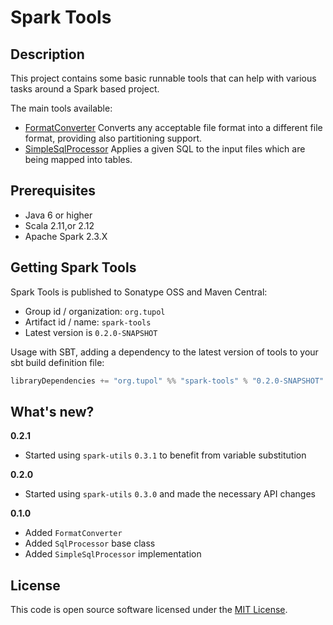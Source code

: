 # Spark Tools #


## Description ##
This project contains some basic runnable tools that can help with various tasks around a Spark based project.

The main tools available:
- [FormatConverter](docs/format-converter.md) Converts any acceptable file format into a different file format,
    providing also partitioning support.
- [SimpleSqlProcessor](docs/sql-processor.md) Applies a given SQL to the input files which are being mapped into tables.


## Prerequisites ##

* Java 6 or higher
* Scala 2.11,or 2.12
* Apache Spark 2.3.X


## Getting Spark Tools ##

Spark Tools is published to Sonatype OSS and Maven Central:

- Group id / organization: `org.tupol`
- Artifact id / name: `spark-tools`
- Latest version is `0.2.0-SNAPSHOT`

Usage with SBT, adding a dependency to the latest version of tools to your sbt build definition file:

```scala
libraryDependencies += "org.tupol" %% "spark-tools" % "0.2.0-SNAPSHOT"
```


## What's new? ##

**0.2.1**

 - Started using `spark-utils` `0.3.1` to benefit from variable substitution

**0.2.0**

 - Started using `spark-utils` `0.3.0` and made the necessary API changes

**0.1.0**

 - Added `FormatConverter`
 - Added `SqlProcessor` base class
 - Added `SimpleSqlProcessor` implementation


## License ##

This code is open source software licensed under the [MIT License](LICENSE).
